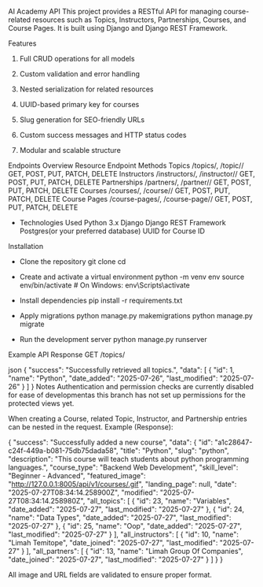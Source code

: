 AI Academy API
This project provides a RESTful API for managing course-related resources such as Topics, Instructors, Partnerships, Courses, and Course Pages. It is built using Django and Django REST Framework.

Features

1. Full CRUD operations for all models

2. Custom validation and error handling

3. Nested serialization for related resources

4. UUID-based primary key for courses

5. Slug generation for SEO-friendly URLs

6. Custom success messages and HTTP status codes

7. Modular and scalable structure

Endpoints Overview
Resource	Endpoint	Methods
Topics	/topics/, /topic/<id>/	GET, POST, PUT, PATCH, DELETE
Instructors	/instructors/, /instructor/<id>/	GET, POST, PUT, PATCH, DELETE
Partnerships	/partners/, /partner/<id>/	GET, POST, PUT, PATCH, DELETE
Courses	/courses/, /course/<uuid>/	GET, POST, PUT, PATCH, DELETE
Course Pages	/course-pages/, /course-page/<id>/	GET, POST, PUT, PATCH, DELETE

* Technologies Used
Python 3.x
Django
Django REST Framework
Postgres(or your preferred database)
UUID for Course ID

Installation
* Clone the repository
git clone <your-repo-url>
cd <your-project-folder>

* Create and activate a virtual environment
python -m venv env
source env/bin/activate  # On Windows: env\Scripts\activate

* Install dependencies
pip install -r requirements.txt

* Apply migrations
python manage.py makemigrations
python manage.py migrate

* Run the development server
python manage.py runserver

Example API Response
GET /topics/

json
{
  "success": "Successfully retrieved all topics.",
  "data": [
    {
      "id": 1,
      "name": "Python",
      "date_added": "2025-07-26",
      "last_modified": "2025-07-26"
    }
  ]
}
Notes
Authentication and permission checks are currently disabled for ease of developmentas this branch has not set up permissions for the protected views yet.

When creating a Course, related Topic, Instructor, and Partnership entries can be nested in the request.
Example (Response):

{
    "success": "Successfully added a new course",
    "data": {
        "id": "a1c28647-c24f-449a-b081-75db75dada58",
        "title": "Python",
        "slug": "python",
        "description": "This course will teach students about python programming languages.",
        "course_type": "Backend Web Development",
        "skill_level": "Beginner - Advanced",
        "featured_image": "http://127.0.0.1:8005/api/v1/courses/.gif",
        "landing_page": null,
        "date": "2025-07-27T08:34:14.258900Z",
        "modified": "2025-07-27T08:34:14.258980Z",
        "all_topics": [
            {
                "id": 23,
                "name": "Variables",
                "date_added": "2025-07-27",
                "last_modified": "2025-07-27"
            },
            {
                "id": 24,
                "name": "Data Types",
                "date_added": "2025-07-27",
                "last_modified": "2025-07-27"
            },
            {
                "id": 25,
                "name": "Oop",
                "date_added": "2025-07-27",
                "last_modified": "2025-07-27"
            }
        ],
        "all_instructors": [
            {
                "id": 10,
                "name": "Limah Temitope",
                "date_joined": "2025-07-27",
                "last_modified": "2025-07-27"
            }
        ],
        "all_partners": [
            {
                "id": 13,
                "name": "Limah Group Of Companies",
                "date_joined": "2025-07-27",
                "last_modified": "2025-07-27"
            }
        ]
    }
}

All image and URL fields are validated to ensure proper format.